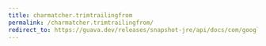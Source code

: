 ```yaml
---
title: charmatcher.trimtrailingfrom
permalink: /charmatcher.trimtrailingfrom/
redirect_to: https://guava.dev/releases/snapshot-jre/api/docs/com/google/common/base/CharMatcher.html#trimTrailingFrom-java.lang.CharSequence-
---
```

